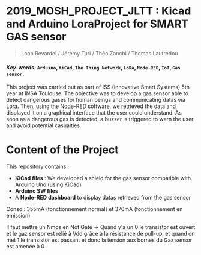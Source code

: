 # 2019_MOSH_PROJECT_JLTT : Kicad and Arduino LoraProject for SMART GAS sensor
> Loan Revardel / Jérémy Turi / Théo Zanchi / Thomas Lautrédou

#### <em> Key-words: </em> ```Arduino```, ```KiCad```, ```The Thing Network```, ```LoRa```, ```Node-RED```, ```IoT```, ```Gas sensor```.

This project was carried out as part of ISS (Innovative Smart Systems) 5th year at INSA Toulouse. The objective was to develop a gas sensor able to detect dangerous gases for human beings and communicating datas via Lora. Then, using the Node-RED software, we retrieved the data and displayed it on a graphical interface that the user could understand. As soon as a dangerous gas is detected, a buzzer is triggered to warn the user and avoid potential casualties. 

# Content of the Project

This repository contains : 
<ul>
<li><strong>KiCad files</strong> : We developed a shield for the gas sensor compatible with Arduino Uno (using <a href="http://kicad-pcb.org/">KiCad</a>) </li>
<li><strong>Arduino SW files</strong></li>
<li>A <strong>Node-RED dashboard</strong> to display datas retrieved from the gas sensor</li>
</ul>

Conso : 355mA (fonctionnement normal) et 370mA (fonctionnement en émission)

Il faut mettre un Nmos en Not Gate => Quand y'a un 0 le transistor est ouvert et le gaz sensor est relié à Vdd grâce à la résistance de pull-up, et quand on met 1 le transistor est passant et donc la tension aux bornes du Gaz sensor est amenée à 0. 

